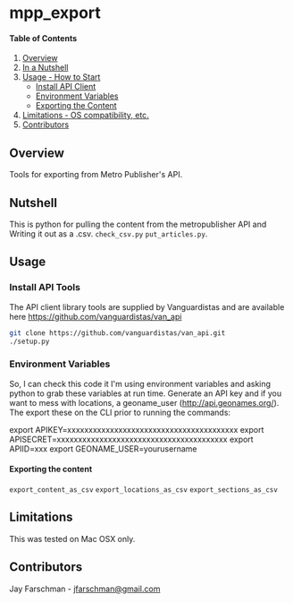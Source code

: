 # mpp_export

#### Table of Contents

1. [Overview](#overview)
2. [In a Nutshell](#Nutshell)
3. [Usage - How to Start](#usage)
    * [Install API Client](#install-api-tools)
    * [Environment Variables](#environment-variables)
    * [Exporting the Content](#exporting-the-content)
4. [Limitations - OS compatibility, etc.](#limitations)
5. [Contributors](#contributors)

## Overview
Tools for exporting from Metro Publisher's API.

## Nutshell
This is python for pulling the content from the metropublisher API and Writing
it out as a .csv.
`check_csv.py`
`put_articles.py`.

## Usage

### Install API Tools
The API client library tools are supplied by Vanguardistas and are
available here https://github.com/vanguardistas/van_api

```bash
git clone https://github.com/vanguardistas/van_api.git
./setup.py
```

### Environment Variables
So, I can check this code it I'm using environment variables and asking python
to grab these variables at run time. Generate an API key and if you want to mess
with locations, a geoname_user (http://api.geonames.org/).  The export these on
the CLI prior to running the commands:

export APIKEY=xxxxxxxxxxxxxxxxxxxxxxxxxxxxxxxxxxxxxxxx
export APISECRET=xxxxxxxxxxxxxxxxxxxxxxxxxxxxxxxxxxxxxxxx
export APIID=xxx
export GEONAME_USER=yourusername

#### Exporting the content
`export_content_as_csv`
`export_locations_as_csv`
`export_sections_as_csv`

## Limitations
This was tested on Mac OSX only.

## Contributors
Jay Farschman - jfarschman@gmail.com
